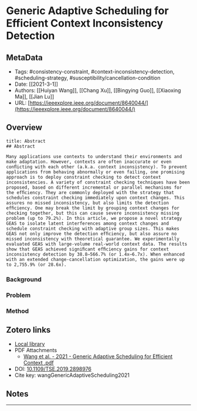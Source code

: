 # Generic Adaptive Scheduling for Efficient Context Inconsistency Detection

## MetaData

* Tags: #consistency-constraint, #context-inconsistency-detection, #scheduling-strategy, #susceptibility/cancellation-condition
* Date: [[2021-3-1]]
* Authors: [[Huiyan Wang]], [[Chang Xu]], [[Bingying Guo]], [[Xiaoxing Ma]], [[Jian Lu]]
* URL: [https://ieeexplore.ieee.org/document/8640044/](https://ieeexplore.ieee.org/document/8640044/)

## Overview

```ad-quote
title: Abstract
## Abstract

Many applications use contexts to understand their environments and make adaptation. However, contexts are often inaccurate or even conﬂicting with each other (a.k.a. context inconsistency). To prevent applications from behaving abnormally or even failing, one promising approach is to deploy constraint checking to detect context inconsistencies. A variety of constraint checking techniques have been proposed, based on different incremental or parallel mechanisms for the efﬁciency. They are commonly deployed with the strategy that schedules constraint checking immediately upon context changes. This assures no missed inconsistency, but also limits the detection efﬁciency. One may break the limit by grouping context changes for checking together, but this can cause severe inconsistency missing problem (up to 79.2%). In this article, we propose a novel strategy GEAS to isolate latent interferences among context changes and schedule constraint checking with adaptive group sizes. This makes GEAS not only improve the detection efﬁciency, but also assure no missed inconsistency with theoretical guarantee. We experimentally evaluated GEAS with large-volume real-world context data. The results show that GEAS achieved signiﬁcant efﬁciency gains for context inconsistency detection by 38.8–566.7% (or 1.4x–6.7x). When enhanced with an extended change-cancellation optimization, the gains were up to 2,755.9% (or 28.6x).

```

### Background

### Problem

### Method

## Zotero links

* [Local library](zotero://select/items/1_CG9F56P4)
* PDF Attachments
	- [Wang et al. - 2021 - Generic Adaptive Scheduling for Efficient Context .pdf](zotero://open-pdf/library/items/JFCSMJ8W)
* DOI: [10.1109/TSE.2019.2898976](https://doi.org/10.1109/TSE.2019.2898976)
* Cite key: wangGenericAdaptiveScheduling2021

## Notes











***

